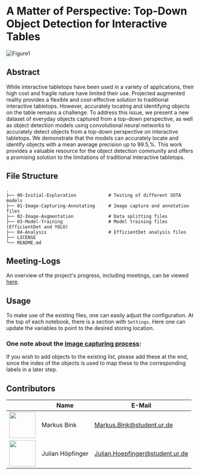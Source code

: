 # A Matter of Perspective: Top-Down Object Detection for Interactive Tables

![Figure1](https://user-images.githubusercontent.com/12990702/227887374-dee56891-296f-4846-9ed2-60019e0d662e.jpg)


## Abstract

While interactive tabletops have been used in a variety of applications, their high cost and fragile nature have limited their use. Projected augmented reality provides a flexible and cost-effective solution to traditional interactive tabletops. However, accurately locating and identifying objects on the table remains a challenge. To address this issue, we present a new dataset of everyday objects captured from a top-down perspective, as well as object detection models using convolutional neural networks to accurately detect objects from a top-down perspective on interactive tabletops. We demonstrate that the models can accurately locate and identify objects with a mean average precision up to 99.5\,\%. This work provides a valuable resource for the object detection community and offers a promising solution to the limitations of traditional interactive tabletops. 

## File Structure

    .
    ├── 00-Initial-Exploration            # Testing of different SOTA models
    ├── 01-Image-Capturing-Annotating     # Image capture and annotation files
    ├── 02-Image-Augmentation             # Data splitting files
    ├── 03-Model-Training                 # Model training files (EfficientDet and YOLO)
    ├── 04-Analysis                       # EfficientDet analysis files
    ├── LICENSE
    └── README.md
    
## Meeting-Logs
An overview of the project's progress, including meetings, can be viewed [here](https://github.com/vigitia/Top-Down-Object-Detection/wiki/Meeting-Logs).

## Usage
To make use of the existing files, one can easily adjust the configuration.
At the top of each notebook, there is a section with `Settings`. Here one can update the variables to point to the desired storing location.

### One note about the [image capturing process](https://github.com/vigitia/Top-Down-Object-Detection/blob/main/01-Image-Capturing-Annotating/01_capture_images_annotation.ipynb):
If you wish to add objects to the existing list, please add these at the end, since the index of the objects is used to map these to the corresponding labels in a later step.

## Contributors

&nbsp;|Name|E-Mail
-------- |--------|--------
<img src="https://avatars.githubusercontent.com/u/12990702?v=4" width="70">|Markus Bink|Markus.Bink@student.ur.de
<img src="https://avatars.githubusercontent.com/u/54026385?v=4" width="70">|Julian Höpfinger|Julian.Hoepfinger@student.ur.de

